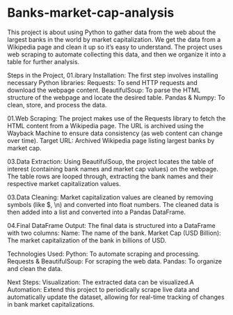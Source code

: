 # Banks-market-cap-analysis

This project is about using Python to gather data from the web about the largest banks in the world by market capitalization. We get the data from a Wikipedia page and clean it up so it’s easy to understand. The project uses web scraping to automate collecting this data, and then we organize it into a table for further analysis.

Steps in the Project,
01.ibrary Installation:
The first step involves installing necessary Python libraries:
Requests: To send HTTP requests and download the webpage content.
BeautifulSoup: To parse the HTML structure of the webpage and locate the desired table.
Pandas & Numpy: To clean, store, and process the data.

01.Web Scraping:
The project makes use of the Requests library to fetch the HTML content from a Wikipedia page. The URL is archived using the Wayback Machine to ensure data consistency (as web content can change over time).
Target URL: Archived Wikipedia page listing largest banks by market cap.

03.Data Extraction:
Using BeautifulSoup, the project locates the table of interest (containing bank names and market cap values) on the webpage.
The table rows are looped through, extracting the bank names and their respective market capitalization values.

03.Data Cleaning:
Market capitalization values are cleaned by removing symbols (like $, \n) and converted into float numbers.
The cleaned data is then added into a list and converted into a Pandas DataFrame.

04.Final DataFrame Output:
The final data is structured into a DataFrame with two columns:
Name: The name of the bank.
Market Cap (USD Billion): The market capitalization of the bank in billions of USD.


Technologies Used:
Python: To automate scraping and processing.
Requests & BeautifulSoup: For scraping the web data.
Pandas: To organize and clean the data.

Next Steps:
Visualization: The extracted data can be visualized.A
Automation: Extend this project to periodically scrape live data and automatically update the dataset, allowing for real-time tracking of changes in bank market capitalizations.
